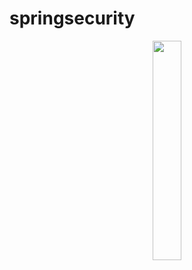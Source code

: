 # springsecurity

<p align="center" width="100%">
    <img width="30%" src="\Users\nokia\IdeaProjects\springsecurity\imagens/logo2.jpeg"> 
</p>
 
